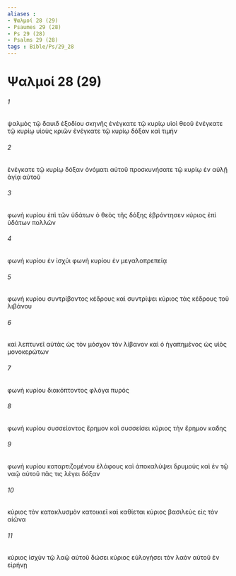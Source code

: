 ```yaml
---
aliases : 
- Ψαλμοί 28 (29)
- Psaumes 29 (28)
- Ps 29 (28)
- Psalms 29 (28)
tags : Bible/Ps/29_28
---
```


# Ψαλμοί 28 (29)

###### 1
ψαλμὸς τῷ δαυιδ ἐξοδίου σκηνῆς ἐνέγκατε τῷ κυρίῳ υἱοὶ θεοῦ ἐνέγκατε τῷ κυρίῳ υἱοὺς κριῶν ἐνέγκατε τῷ κυρίῳ δόξαν καὶ τιμήν
###### 2
ἐνέγκατε τῷ κυρίῳ δόξαν ὀνόματι αὐτοῦ προσκυνήσατε τῷ κυρίῳ ἐν αὐλῇ ἁγίᾳ αὐτοῦ
###### 3
φωνὴ κυρίου ἐπὶ τῶν ὑδάτων ὁ θεὸς τῆς δόξης ἐβρόντησεν κύριος ἐπὶ ὑδάτων πολλῶν
###### 4
φωνὴ κυρίου ἐν ἰσχύι φωνὴ κυρίου ἐν μεγαλοπρεπείᾳ
###### 5
φωνὴ κυρίου συντρίβοντος κέδρους καὶ συντρίψει κύριος τὰς κέδρους τοῦ λιβάνου
###### 6
καὶ λεπτυνεῖ αὐτὰς ὡς τὸν μόσχον τὸν λίβανον καὶ ὁ ἠγαπημένος ὡς υἱὸς μονοκερώτων
###### 7
φωνὴ κυρίου διακόπτοντος φλόγα πυρός
###### 8
φωνὴ κυρίου συσσείοντος ἔρημον καὶ συσσείσει κύριος τὴν ἔρημον καδης
###### 9
φωνὴ κυρίου καταρτιζομένου ἐλάφους καὶ ἀποκαλύψει δρυμούς καὶ ἐν τῷ ναῷ αὐτοῦ πᾶς τις λέγει δόξαν
###### 10
κύριος τὸν κατακλυσμὸν κατοικιεῖ καὶ καθίεται κύριος βασιλεὺς εἰς τὸν αἰῶνα
###### 11
κύριος ἰσχὺν τῷ λαῷ αὐτοῦ δώσει κύριος εὐλογήσει τὸν λαὸν αὐτοῦ ἐν εἰρήνῃ
